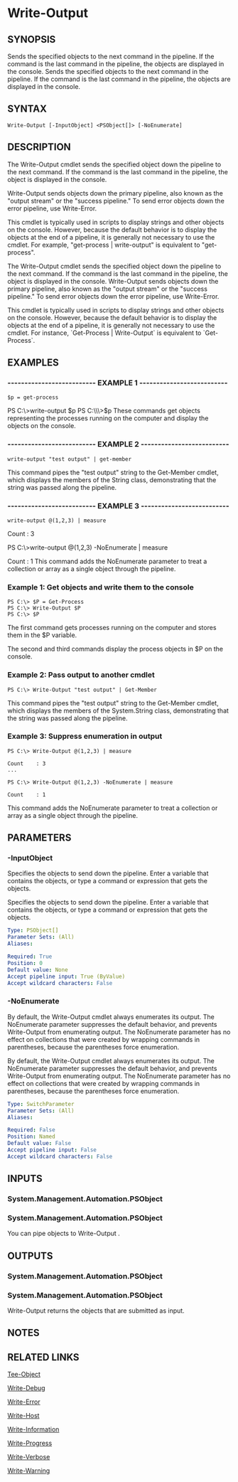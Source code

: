 ﻿---
external help file: NLogModule-help.xml
online version: http://go.microsoft.com/fwlink/?LinkId=821878
schema: 2.0.0
---

# Write-Output

## SYNOPSIS
Sends the specified objects to the next command in the pipeline.
If the command is the last command in the pipeline, the objects are displayed in the console.
Sends the specified objects to the next command in the pipeline.
If the command is the last command in the pipeline, the objects are displayed in the console.

## SYNTAX

```
Write-Output [-InputObject] <PSObject[]> [-NoEnumerate]
```

## DESCRIPTION
The Write-Output cmdlet sends the specified object down the pipeline to the next command.
If the command is the last command in the pipeline, the object is displayed in the console.

Write-Output sends objects down the primary pipeline, also known as the "output stream" or the "success pipeline." To send error objects down the error pipeline, use Write-Error.

This cmdlet is typically used in scripts to display strings and other objects on the console.
However, because the default behavior is to display the objects at the end of a pipeline, it is generally not necessary to use the cmdlet.
For example, "get-process | write-output" is equivalent to "get-process".

The Write-Output cmdlet sends the specified object down the pipeline to the next command.
If the command is the last command in the pipeline, the object is displayed in the console.
Write-Output sends objects down the primary pipeline, also known as the "output stream" or the "success pipeline." To send error objects down the error pipeline, use Write-Error.

This cmdlet is typically used in scripts to display strings and other objects on the console.
However, because the default behavior is to display the objects at the end of a pipeline, it is generally not necessary to use the cmdlet.
For instance, \`Get-Process | Write-Output\` is equivalent to \`Get-Process\`.

## EXAMPLES

### -------------------------- EXAMPLE 1 --------------------------
```
$p = get-process
```

PS C:\\\>write-output $p
PS C:\\\>$p
These commands get objects representing the processes running on the computer and display the objects on the console.

### -------------------------- EXAMPLE 2 --------------------------
```
write-output "test output" | get-member
```

This command pipes the "test output" string to the Get-Member cmdlet, which displays the members of the String class, demonstrating that the string was passed along the pipeline.

### -------------------------- EXAMPLE 3 --------------------------
```
write-output @(1,2,3) | measure
```

Count    : 3

PS C:\\\>write-output @(1,2,3) -NoEnumerate | measure

Count    : 1
This command adds the NoEnumerate parameter to treat a collection or array as a single object through the pipeline.

### Example 1: Get objects and write them to the console
```
PS C:\> $P = Get-Process
PS C:\> Write-Output $P
PS C:\> $P
```

The first command gets processes running on the computer and stores them in the $P variable.

The second and third commands display the process objects in $P on the console.

### Example 2: Pass output to another cmdlet
```
PS C:\> Write-Output "test output" | Get-Member
```

This command pipes the "test output" string to the Get-Member cmdlet, which displays the members of the System.String class, demonstrating that the string was passed along the pipeline.

### Example 3: Suppress enumeration in output
```
PS C:\> Write-Output @(1,2,3) | measure

Count    : 3
...

PS C:\> Write-Output @(1,2,3) -NoEnumerate | measure

Count    : 1
```

This command adds the NoEnumerate parameter to treat a collection or array as a single object through the pipeline.

## PARAMETERS

### -InputObject
Specifies the objects to send down the pipeline.
Enter a variable that contains the objects, or type a command or expression that gets the objects.

Specifies the objects to send down the pipeline.
Enter a variable that contains the objects, or type a command or expression that gets the objects.

```yaml
Type: PSObject[]
Parameter Sets: (All)
Aliases: 

Required: True
Position: 0
Default value: None
Accept pipeline input: True (ByValue)
Accept wildcard characters: False
```

### -NoEnumerate
By default, the Write-Output cmdlet always enumerates its output.
The NoEnumerate parameter suppresses the default behavior, and prevents Write-Output from enumerating output.
The NoEnumerate parameter has no effect on collections that were created by wrapping commands in parentheses, because the parentheses force enumeration.

By default, the Write-Output cmdlet always enumerates its output.
The NoEnumerate parameter suppresses the default behavior, and prevents Write-Output from enumerating output.
The NoEnumerate parameter has no effect on collections that were created by wrapping commands in parentheses, because the parentheses force enumeration.

```yaml
Type: SwitchParameter
Parameter Sets: (All)
Aliases: 

Required: False
Position: Named
Default value: False
Accept pipeline input: False
Accept wildcard characters: False
```

## INPUTS

### System.Management.Automation.PSObject

### System.Management.Automation.PSObject
You can pipe objects to Write-Output .

## OUTPUTS

### System.Management.Automation.PSObject

### System.Management.Automation.PSObject
Write-Output returns the objects that are submitted as input.

## NOTES

## RELATED LINKS

[Tee-Object]()

[Write-Debug]()

[Write-Error]()

[Write-Host]()

[Write-Information]()

[Write-Progress]()

[Write-Verbose]()

[Write-Warning]()

